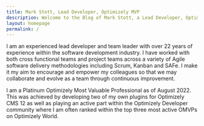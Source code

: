 ```yaml
---
title: Mark Stott, Lead Developer, Optimizely MVP
description: Welcome to the Blog of Mark Stott, a Lead Developer, Optimizely MVP, Roller Skater and Dancer.
layout: homepage
permalink: /
---
```


I am an experienced lead developer and team leader with over 22 years of experience within the software development industry. I have worked with both cross functional teams and project teams across a variety of Agile software delivery methodologies including Scrum, Kanban and SAFe. I make it my aim to encourage and empower my colleagues so that we may collaborate and evolve as a team through continuous improvement.

I am a Platinum Optimizely Most Valuable Professional as of August 2022. This was achieved by developing two of my own plugins for Optimizely CMS 12 as well as playing an active part within the Optimizely Developer community where I am often ranked within the top three most active OMVPs on Optimizely World.
